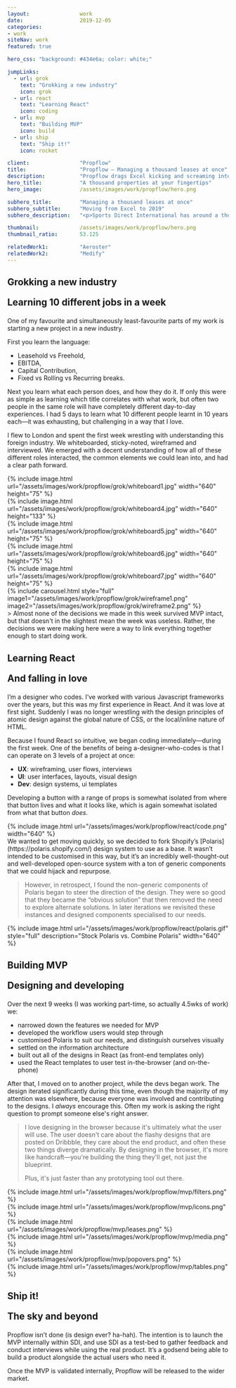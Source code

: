 ```yaml
---
layout:                work
date:                  2019-12-05
categories:    
- work
siteNav: work
featured: true

hero_css: "background: #434e6a; color: white;"

jumpLinks:
  - url: grok
    text: "Grokking a new industry"
    icon: grok
  - url: react
    text: "Learning React"
    icon: coding
  - url: mvp
    text: "Building MVP"
    icon: build
  - url: ship
    text: "Ship it!"
    icon: rocket

client:                "Propflow"
title:                 "Propflow — Managing a thousand leases at once"
description:           "Propflow drags Excel kicking and screaming into 2019. Manage thousands of properties at your fingertips."
hero_title:            "A thousand properties at your fingertips"
hero_image:            /assets/images/work/propflow/hero.png

subhero_title:         "Managing a thousand leases at once"
subhero_subtitle:      "Moving from Excel to 2019"
subhero_description:   "<p>Sports Direct International has around a thousand properties world-wide across its various subsidiaries, and manages them primarily in Excel. Everything from choosing where to open a new store, selecting a property, negotiating legals, and managing a lease over 10+ years, involves sending Excel files back-and-forth.</p><p>An interim solution was built with <a href='http://pipefy.com'>Pipefy</a> and <a href='http://airtable.com'>Airtable</a>, but it was hacky and only covered half the workflow. It was time to drag the property management sector into 2019. Thankfully, they came willingly (even helpfully!), no kicking nor screaming needed.</p>"

thumbnail:             /assets/images/work/propflow/hero.png
thumbnail_ratio:       53.125

relatedWork1:          "Aeroster"
relatedWork2:          "Medify"
---
```


<section class="Page-section" id="grok">
	<h2 class="m-bottom--lg">
		<p>Grokking a new industry</p>
		<p class="font-serif color-muted">Learning 10 different jobs in a week</p>
	</h2>

<div class="grid">
<div class="grid-item when-lg-6" markdown="1">
One of my favourite and simultaneously least-favourite parts of my work is starting a new project in a new industry.

First you learn the language:

- Leasehold vs Freehold,
- EBITDA,
- Capital Contribution,
- Fixed vs Rolling vs Recurring breaks.

Next you learn what each person does, and how they do it. If only this were as simple as learning which title correlates with what work, but often two people in the same role will have completely different day-to-day experiences. I had 5 days to learn what 10 different people learnt in 10 years each—it was exhausting, but challenging in a way that I love.

I flew to London and spent the first week wrestling with understanding this foreign industry. We whiteboarded, sticky-noted, wireframed and interviewed. We emerged with a decent understanding of how all of these different roles interacted, the common elements we could lean into, and had a clear path forward.
</div>
<div class="grid-item when-lg-6 m-top--sm when-lg-m-top--0">
  <div class="container container--sm p-left--xs p-right--xs when-sm-p-left--0 when-sm-p-right--0">
    <div class="grid js-masonry">
      <div class="grid-item when-xs-6 p--xs when-sm-p--sm">
        {% include image.html url="/assets/images/work/propflow/grok/whiteboard1.jpg" width="640" height="75" %}
      </div>
      <div class="grid-item when-xs-6 p--xs when-sm-p--sm">
        {% include image.html url="/assets/images/work/propflow/grok/whiteboard4.jpg" width="640" height="133" %}
      </div>
      <div class="grid-item when-xs-6 p--xs when-sm-p--sm">
        {% include image.html url="/assets/images/work/propflow/grok/whiteboard5.jpg" width="640" height="75" %}
      </div>
      <div class="grid-item when-xs-6 p--xs when-sm-p--sm">
        {% include image.html url="/assets/images/work/propflow/grok/whiteboard6.jpg" width="640" height="75" %}
      </div>
      <div class="grid-item when-xs-6 p--xs when-sm-p--sm">
        {% include image.html url="/assets/images/work/propflow/grok/whiteboard7.jpg" width="640" height="75" %}
      </div>
    </div>
  </div>
</div>
</div>

<div class="grid m-top--sm when-lg-m-top--xl align-center">
<div class="grid-item when-lg-6">
	{% include carousel.html style="full" image1="/assets/images/work/propflow/grok/wireframe1.png" image2="/assets/images/work/propflow/grok/wireframe2.png" %}
</div>
<div class="grid-item when-lg-6 m-top--sm when-lg-m-top--0" markdown="1">
> Almost none of the decisions we made in this week survived MVP intact, but that doesn't in the slightest mean the week was useless. Rather, the decisions we were making here were a way to link everything together enough to start doing work.
</div>
</div>

</section>



<section class="Page-section" id="react">
	<h2 class="m-bottom--lg">
		<p>Learning React</p>
		<p class="font-serif color-muted">And falling in love</p>
	</h2>
	
<div class="grid m-top--sm when-lg-m-top--xl">
<div class="grid-item when-lg-6" markdown="1">
I’m a designer who codes. I’ve worked with various Javascript frameworks over the years, but this was my first experience in React. And it was love at first sight. Suddenly I was no longer wrestling with the design principles of atomic design against the global nature of CSS, or the local/inline nature of HTML.

Because I found React so intuitive, we began coding immediately—during the first week. One of the benefits of being a-designer-who-codes is that I can operate on 3 levels of a project at once:

- **UX**: wireframing, user flows, interviews
- **UI**: user interfaces, layouts, visual design
- **Dev**: design systems, ui templates

Developing a button with a range of props is somewhat isolated from where that button lives and what it looks like, which is again somewhat isolated from what that button *does*.
</div>
<div class="grid-item when-lg-6 m-top--lg when-lg-m-top--0">
  {% include image.html url="/assets/images/work/propflow/react/code.png" width="640" %}
</div>
</div>
  
<div class="grid when-lg-m-top--xl align-center">
<div class="grid-item when-lg-6 when-lg-push-6 m-top--lg when-lg-m-top--0" markdown="1">
We wanted to get moving quickly, so we decided to fork Shopify’s [Polaris](https://polaris.shopify.com/) design system to use as a base. It wasn’t intended to be customised in this way, but it’s an incredibly well-thought-out and well-developed open-source system with a ton of generic components that we could hijack and repurpose.

> However, in retrospect, I found the non-generic components of Polaris began to steer the direction of the design. They were so good that they became the “obvious solution” that then removed the need to explore alternate solutions. In later iterations we revisited these instances and designed components specialised to our needs.
</div>
<div class="grid-item when-lg-6 when-lg-pull-6 m-top--lg when-lg-m-top--0">
  {% include image.html url="/assets/images/work/propflow/react/polaris.gif" style="full" description="Stock Polaris vs. Combine Polaris" width="640" %}
</div>
</div>

</section>



<section class="Page-section" id="mvp">
	<h2 class="m-bottom--lg">
		<p>Building MVP</p>
		<p class="font-serif color-muted">Designing and developing</p>
	</h2>
<div class="grid">
<div class="grid-item when-lg-6" markdown="1">
Over the next 9 weeks (I was working part-time, so actually 4.5wks of work) we:

- narrowed down the features we needed for MVP
- developed the workflow users would step through
- customised Polaris to suit our needs, and distinguish ourselves visually
- settled on the information architecture
- built out all of the designs in React (as front-end templates only)
- used the React templates to user test in-the-browser (and on-the-phone)

After that, I moved on to another project, while the devs began work. The design iterated significantly during this time, even though the majority of my attention was elsewhere, because everyone was involved and contributing to the designs. I *always* encourage this. Often my work is asking the right question to prompt someone else's right answer.

> I love designing in the browser because it's ultimately what the user will use. The user doesn't care about the flashy designs that are posted on Dribbble, they care about the end product, and often these two things diverge dramatically. By designing in the browser, it's more like handcraft—you're building the thing they'll get, not just the blueprint.
>
> Plus, it's just faster than any prototyping tool out there.
</div>
  <div class="grid-item when-lg-6 p-left--xs when-lg-p-left--sm p-right--xs when-lg-p-right--sm">
    <div class="grid m--0 m-top--xs">
      <div class="grid-item when-xs-6 p--xs when-lg-p--sm">
        {% include image.html url="/assets/images/work/propflow/mvp/filters.png" %}
      </div>
      <div class="grid-item when-xs-6 p--xs when-lg-p--sm">
        {% include image.html url="/assets/images/work/propflow/mvp/icons.png" %}
      </div>
      <div class="grid-item when-xs-6 p--xs when-lg-p--sm">
        {% include image.html url="/assets/images/work/propflow/mvp/leases.png" %}
      </div>
      <div class="grid-item when-xs-6 p--xs when-lg-p--sm">
        {% include image.html url="/assets/images/work/propflow/mvp/media.png" %}
      </div>
      <div class="grid-item when-xs-6 p--xs when-lg-p--sm">
        {% include image.html url="/assets/images/work/propflow/mvp/popovers.png" %}
      </div>
      <div class="grid-item when-xs-6 p--xs when-lg-p--sm">
        {% include image.html url="/assets/images/work/propflow/mvp/tables.png" %}
      </div>
    </div>
  </div>
</div>
</section>



<section class="Page-section" id="ship">
	<h2 class="m-bottom--lg">
		<p>Ship it!</p>
		<p class="font-serif color-muted">The sky and beyond</p>
	</h2>

<div class="grid">
<div class="grid-item when-lg-6" markdown="1">
  Propflow isn’t done (is design ever? ha-hah). The intention is to launch the MVP internally within SDI, and use SDI as a test-bed to gather feedback and conduct interviews while using the real product. It’s a godsend being able to build a product alongside the actual users who need it.

  Once the MVP is validated internally, Propflow will be released to the wider market.
</div>
</div>
</section>